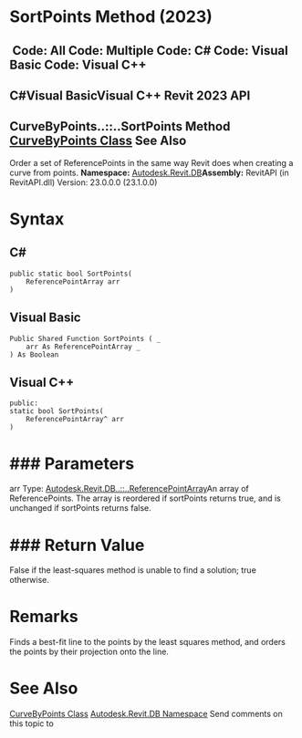 # SortPoints Method (2023)

﻿
 Code: All Code: Multiple Code: C# Code: Visual Basic Code: Visual C++   
---  
C#Visual BasicVisual C++
Revit 2023 API  
---  
CurveByPoints..::..SortPoints Method   
[CurveByPoints Class](2df7ab39-1ac0-5803-79fa-b23a959bf8f2.md "CurveByPoints Class") See Also  
---  
Order a set of ReferencePoints in the same way Revit does when creating a curve from points.
**Namespace:** [Autodesk.Revit.DB](87546ba7-461b-c646-cbb1-2cb8f5bff8b2.md "Autodesk.Revit.DB Namespace")**Assembly:** RevitAPI (in RevitAPI.dll) Version: 23.0.0.0 (23.1.0.0)
# Syntax
C#  
---  
```text
public static bool SortPoints(
	ReferencePointArray arr
)
```
  
Visual Basic  
---  
```text
Public Shared Function SortPoints ( _
	arr As ReferencePointArray _
) As Boolean
```
  
Visual C++  
---  
```text
public:
static bool SortPoints(
	ReferencePointArray^ arr
)
```
  
# ### Parameters
arr
    Type: [Autodesk.Revit.DB..::..ReferencePointArray](4780adea-9e68-b0b4-09c7-68f7752dd650.md "ReferencePointArray Class")An array of ReferencePoints. The array is reordered if sortPoints returns true, and is unchanged if sortPoints returns false.
# ### Return Value
False if the least-squares method is unable to find a solution; true otherwise.
# Remarks
Finds a best-fit line to the points by the least squares method, and orders the points by their projection onto the line.
# See Also
[CurveByPoints Class](2df7ab39-1ac0-5803-79fa-b23a959bf8f2.md "CurveByPoints Class")
[Autodesk.Revit.DB Namespace](87546ba7-461b-c646-cbb1-2cb8f5bff8b2.md "Autodesk.Revit.DB Namespace")
Send comments on this topic to 